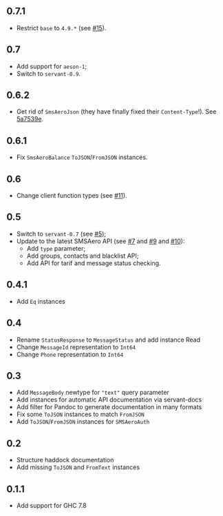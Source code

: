 0.7.1
---
* Restrict `base` to `4.9.*` (see [#15](https://github.com/GetShopTV/smsaero/issues/15)).

0.7
---
* Add support for `aeson-1`;
* Switch to `servant-0.9`.

0.6.2
---
* Get rid of `SmsAeroJson` (they have finally fixed their `Content-Type`!). See [5a7539e](https://github.com/GetShopTV/smsaero/commit/5a7539edff7f274d39c58ce02f19bcb14bbc05b5).

0.6.1
---
* Fix `SmsAeroBalance` `ToJSON`/`FromJSON` instances.

0.6
---
* Change client function types (see [#11](https://github.com/GetShopTV/smsaero/pull/11)).

0.5
---
* Switch to `servant-0.7` (see [#5](https://github.com/GetShopTV/smsaero/pull/5));
* Update to the latest SMSAero API (see [#7](https://github.com/GetShopTV/smsaero/pull/7) and [#9](https://github.com/GetShopTV/smsaero/pull/9) and [#10](https://github.com/GetShopTV/smsaero/pull/10)):
  * Add `type` parameter;
  * Add groups, contacts and blacklist API;
  * Add API for tarif and message status checking.

0.4.1
---
* Add `Eq` instances

0.4
---
* Rename `StatusResponse` to `MessageStatus` and add instance Read
* Change `MessageId` representation to `Int64`
* Change `Phone` representation to `Int64`

0.3
---
* Add `MessageBody` newtype for `"text"` query parameter
* Add instances for automatic API documentation via servant-docs
* Add filter for Pandoc to generate documentation in many formats
* Fix some `ToJSON` instances to match `FromJSON`
* Add `ToJSON`/`FromJSON` instances for `SMSAeroAuth`

0.2
---
* Structure haddock documentation
* Add missing `ToJSON` and `FromText` instances

0.1.1
-----
* Add support for GHC 7.8
